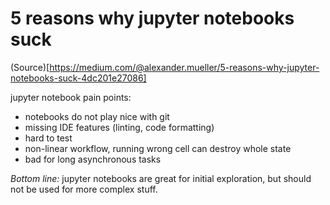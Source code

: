# 5 reasons why jupyter notebooks suck

(Source)[https://medium.com/@alexander.mueller/5-reasons-why-jupyter-notebooks-suck-4dc201e27086]

jupyter notebook pain points:

- notebooks do not play nice with git
- missing IDE features (linting, code formatting)
- hard to test
- non-linear workflow, running wrong cell can destroy whole state
- bad for long asynchronous tasks

*Bottom line:* jupyter notebooks are great for initial exploration, but should not be used for more complex stuff.
